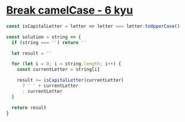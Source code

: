 # [Break camelCase - 6 kyu](https://www.codewars.com/kata/5208f99aee097e6552000148)

```javascript
const isCapitalLetter = letter => letter === letter.toUpperCase()

const solution = string => {
  if (string === '') return ''

  let result = ''

  for (let i = 0; i < string.length; i++) {
    const currentLetter = string[i]

    result += isCapitalLetter(currentLetter)
      ? ' ' + currentLetter
      : currentLetter
  }

  return result
}
```
